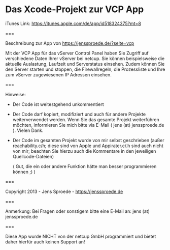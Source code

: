 Das Xcode-Projekt zur VCP App
===

iTunes Link: https://itunes.apple.com/de/app/id518324375?mt=8

===

Beschreibung zur App von https://jenssproede.de/?seite=vcp 

Mit der VCP App für das vServer Control Panel haben Sie Zugriff auf 
verschiedene Daten Ihrer vServer bei netcup. Sie können beispielsweise 
die aktuelle Auslastung, Laufzeit und Serverstatus einsehen. Zudem 
können Sie den Server starten und stoppen, die Firewallregeln, die 
Prozessliste und Ihre zum vServer zugewiesenen IP Adressen einsehen.

===

Hinweise:
- Der Code ist weitestgehend unkommentiert
- Der Code darf kopiert, modifiziert und auch für andere Projekte weiterverwendet werden. Wenn Sie das gesamte Projekt
  weiterführen möchten, informieren Sie mich bitte via E-Mail ( jens (at) jenssproede.de ). Vielen Dank.
- Der Code im gesamten Projekt wurde von mir selbst geschrieben (außer reachability.c/h; diese sind von Apple und Appirater.c/.h sind auch nicht von mir; 
  beachten Sie hierzu auch die Kommentare in den jeweiligen Quellcode-Dateien)

  ( Gut, die ein oder andere Funktion hätte man besser programmieren können ;) )

===

Copyright 2013 - Jens Sproede - https://jenssproede.de

===

Anmerkung: Bei Fragen oder sonstigem bitte eine E-Mail an: jens (at) jenssproede.de

===

Diese App wurde NICHT von der netcup GmbH programmiert und bietet daher hierfür auch keinen Support an!
